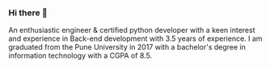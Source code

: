 ### Hi there 👋

<!--
**slalit360/slalit360** is a ✨ _special_ ✨ repository because its `README.md` (this file) appears on your GitHub profile.

Here are some ideas to get you started:

- 🔭 I’m currently working on ...
- 🌱 I’m currently learning ...
- 👯 I’m looking to collaborate on ...
- 🤔 I’m looking for help with ...
- 💬 Ask me about ...
- 📫 How to reach me: ...
- 😄 Pronouns: ...
- ⚡ Fun fact: ...
-->

An enthusiastic engineer &amp; certified python developer with a keen interest and experience in Back-end development with 3.5 years of experience.
I am graduated from the Pune University in 2017 with a bachelor's degree in information technology with a CGPA of 8.5. 

